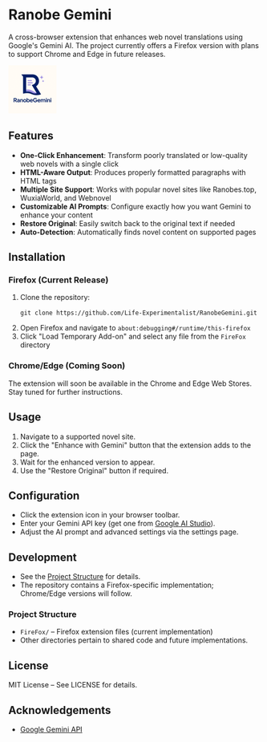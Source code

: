 # Ranobe Gemini

A cross-browser extension that enhances web novel translations using Google's Gemini AI. The project currently offers a Firefox version with plans to support Chrome and Edge in future releases.

![Ranobe Gemini Logo](FireFox/icons/logo-light-96.png)

## Features

- **One-Click Enhancement**: Transform poorly translated or low-quality web novels with a single click
- **HTML-Aware Output**: Produces properly formatted paragraphs with HTML tags
- **Multiple Site Support**: Works with popular novel sites like Ranobes.top, WuxiaWorld, and Webnovel
- **Customizable AI Prompts**: Configure exactly how you want Gemini to enhance your content
- **Restore Original**: Easily switch back to the original text if needed
- **Auto-Detection**: Automatically finds novel content on supported pages

## Installation

### Firefox (Current Release)

1. Clone the repository:
   ```
   git clone https://github.com/Life-Experimentalist/RanobeGemini.git
   ```
2. Open Firefox and navigate to `about:debugging#/runtime/this-firefox`
3. Click "Load Temporary Add-on" and select any file from the `FireFox` directory

### Chrome/Edge (Coming Soon)

The extension will soon be available in the Chrome and Edge Web Stores. Stay tuned for further instructions.

## Usage

1. Navigate to a supported novel site.
2. Click the "Enhance with Gemini" button that the extension adds to the page.
3. Wait for the enhanced version to appear.
4. Use the "Restore Original" button if required.

## Configuration

- Click the extension icon in your browser toolbar.
- Enter your Gemini API key (get one from [Google AI Studio](https://ai.google.dev/)).
- Adjust the AI prompt and advanced settings via the settings page.

## Development

- See the [Project Structure](#project-structure) for details.
- The repository contains a Firefox-specific implementation; Chrome/Edge versions will follow.

### Project Structure

- `FireFox/` – Firefox extension files (current implementation)
- Other directories pertain to shared code and future implementations.

## License

MIT License – See LICENSE for details.

## Acknowledgements

- [Google Gemini API](https://ai.google.dev/)